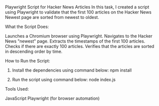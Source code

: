 Playwright Script for Hacker News Articles
In this task, I created a script using Playwright to validate that the first 100 articles on the Hacker News Newest page are sorted from newest to oldest.

What the Script Does:

Launches a Chromium browser using Playwright.
Navigates to the Hacker News "newest" page.
Extracts the timestamps of the first 100 articles.
Checks if there are exactly 100 articles.
Verifies that the articles are sorted in descending order by time.

How to Run the Script:

1. Install the dependencies using command below:
npm install

2. Run the script using command below:
node index.js


Tools Used:

JavaScript
Playwright (for browser automation)


